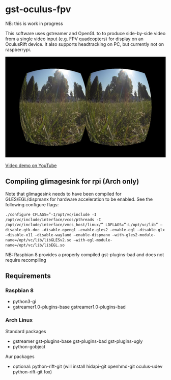 # gst-oculus-fpv

NB: this is work in progress

This software uses gstreamer and OpenGL to to produce side-by-side video from a single video input (e.g. FPV quadcopters) for display on an OculusRift device. It also supports headtracking on PC, but currently not on raspberrypi. 

![screenshot](https://raw.githubusercontent.com/fthiery/gst-oculus-fpv/master/screenshot.jpg)

[Video demo on YouTube](https://www.youtube.com/watch?v=mgGwPvxkLoo)

## Compiling glimagesink for rpi (Arch only)

Note that glimagesink needs to have been compiled for GLES/EGL/dispmanx for hardware acceleration to be enabled. See the following configure flags:

```
./configure CFLAGS=”-I/opt/vc/include -I /opt/vc/include/interface/vcos/pthreads -I /opt/vc/include/interface/vmcs_host/linux/” LDFLAGS=”-L/opt/vc/lib” –disable-gtk-doc –disable-opengl –enable-gles2 –enable-egl –disable-glx –disable-x11 –disable-wayland –enable-dispmanx –with-gles2-module-name=/opt/vc/lib/libGLESv2.so –with-egl-module-name=/opt/vc/lib/libEGL.so
```
NB: Raspbian 8 provides a properly compiled gst-plugins-bad and does not require recompiling

## Requirements

### Raspbian 8

* python3-gi
* gstreamer1.0-plugins-base gstreamer1.0-plugins-bad

### Arch Linux

Standard packages
* gstreamer gst-plugins-base gst-plugins-bad gst-plugins-ugly
* python-gobject

Aur packages
* optional: python-rift-git (will install hidapi-git openhmd-git oculus-udev python-rift-git fox)
